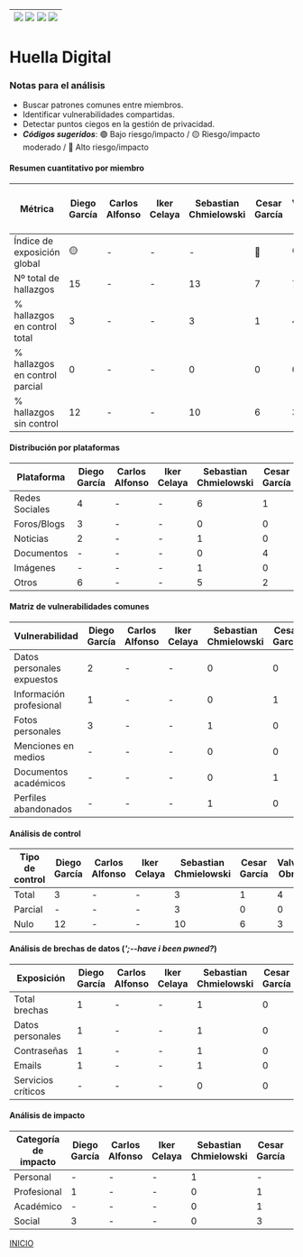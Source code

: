 | [![](https://img.shields.io/badge/-Inicio-FFF?style=flat&logo=Emlakjet&logoColor=black)](/README.md) [![](https://img.shields.io/badge/-Entrega_2-FFF?style=flat&logo=openstreetmap&logoColor=black)](/Entregas/Entrega-2/ModeloDeNegocio.md)  [![](https://img.shields.io/badge/-Entrega_3-FFF?style=flat&logo=openstreetmap&logoColor=black)](/Entregas/Entrega-3/HuellaDigital.md)  [![](https://img.shields.io/badge/-Entrega_4-FFF?style=flat&logo=openstreetmap&logoColor=black)]()|
|:-:|
# Huella Digital

### Notas para el análisis

- Buscar patrones comunes entre miembros.
- Identificar vulnerabilidades compartidas.
- Detectar puntos ciegos en la gestión de privacidad.
- ***Códigos sugeridos***: 🟢 Bajo riesgo/impacto / 🟡 Riesgo/impacto moderado / 🔴 Alto riesgo/impacto


#### Resumen cuantitativo por miembro

<div align=center>

|Métrica|Diego García|Carlos Alfonso|Iker Celaya|Sebastian Chmielowski|Cesar García|Valvanuz Obregón|Eduardo Olea|Lucia Prieto|Daniel Puente|Anette Torres|Patrón grupal<br>(Media y desviación)|
|-|-|-|-|-|-|-|-|-|-|-|-|
|Índice de exposición global|🟡|-|-|-|🔴|🟢|🟢|🟢|🟡|-|-|
|Nº total de hallazgos|15|-|-|13|7|7|12|7|12|-|-|
|% hallazgos en control total|3|-|-|3|1|4|5|5|5|-|-|
|% hallazgos en control parcial|0|-|-|0|0|0|0|0|0|-|-|
|% hallazgos sin control|12|-|-|10|6|3|7|2|7|-|-|

</div>

#### Distribución por plataformas

<div align=center>

|Plataforma|Diego García|Carlos Alfonso|Iker Celaya|Sebastian Chmielowski|Cesar García|Valvanuz Obregón|Eduardo Olea|Lucia Prieto|Daniel Puente|Anette Torres|Total grupo|
|-|-|-|-|-|-|-|-|-|-|-|-|
|Redes Sociales|4|-|-|6|1|3|6|4|6|-|-|
|Foros/Blogs|3|-|-|0|0|0|2|-|-|-|-|
|Noticias|2|-|-|1|0|0|0|-|-|-|-|
|Documentos|-|-|-|0|4|0|3|-|2|-|-|
|Imágenes|-|-|-|1|0|0|0|1|-|-|-|
|Otros|6|-|-|5|2|4|1|2|4|-|-|

</div>

#### Matriz de vulnerabilidades comunes

<div align=center>

|Vulnerabilidad|Diego García|Carlos Alfonso|Iker Celaya|Sebastian Chmielowski|Cesar García|Valvanuz Obregón|Eduardo Olea|Lucia Prieto|Daniel Puente|Anette Torres|% Grupo|Riesgo medio|
|-|-|-|-|-|-|-|-|-|-|-|-|-|
|Datos personales expuestos|2|-|-|0|0|0|0|0|0|-|-|-|
|Información profesional|1|-|-|0|1|0|0|1|0|-|-|-|
|Fotos personales|3|-|-|1|0|3|0|1|0|-|-|-|
|Menciones en medios|-|-|-|0|0|0|0|0|0|-|-|-|
|Documentos académicos|-|-|-|0|1|1|0|0|1|-|-|-|
|Perfiles abandonados|-|-|-|1|0|0|0|0|1|-|-|-|


</div>

#### Análisis de control

<div align=center>

|Tipo de control|Diego García|Carlos Alfonso|Iker Celaya|Sebastian Chmielowski|Cesar García|Valvanuz Obregón|Eduardo Olea|Lucia Prieto|Daniel Puente|Anette Torres|% Grupo|Riesgo promedio|
|-|-|-|-|-|-|-|-|-|-|-|-|-|
|Total|3|-|-|3|1|4|4|5|5|-|-|-|-|
|Parcial|-|-|-|3|0|0|0|0|0|-|-|-|-|
|Nulo|12|-|-|10|6|3|7|2|7|-|-|-|-|

</div>

#### Análisis de brechas de datos (*';--have i been pwned?*)

<div align=center>

|Exposición|Diego García|Carlos Alfonso|Iker Celaya|Sebastian Chmielowski|Cesar García|Valvanuz Obregón|Eduardo Olea|Lucia Prieto|Daniel Puente|Anette Torres|% grupal|
|-|-|-|-|-|-|-|-|-|-|-|-|
|Total brechas|1|-|-|1|0|2|0|0|0|-|-|-|
|Datos personales|1|-|-|1|0|0|0|0|0|-|-|-|
|Contraseñas|1|-|-|1|0|0|0|0|0|-|-|-|
|Emails|1|-|-|1|0|2|0|0|0|-|-|-|
|Servicios críticos|-|-|-|0|0|0|0|0|0|-|-|-|

</div>

#### Análisis de impacto

<div align=center>

|Categoría de impacto|Diego García|Carlos Alfonso|Iker Celaya|Sebastian Chmielowski|Cesar García|Valvanuz Obregón|Eduardo Olea|Lucia Prieto|Daniel Puente|Anette Torres|Impacto grupal|
|-|-|-|-|-|-|-|-|-|-|-|-|
|Personal|-|-|-|1|-|3|0|4|2|-|-|-|
|Profesional|1|-|-|0|1|0|0|1|-|-|-|-|
|Académico|-|-|-|0|1|1|0|0|1|-|-|-|
|Social|3|-|-|0|3|0|5|-|6|-|-|-|

</div>

[INICIO](/README.md)
